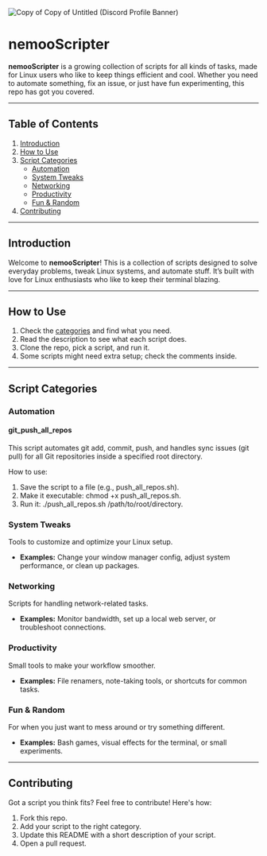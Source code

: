 
![Copy of Copy of Untitled (Discord Profile Banner)](https://github.com/user-attachments/assets/cb093cf3-869d-4153-ab3e-3c0d5f0a4068)

# nemooScripter

**nemooScripter** is a growing collection of scripts for all kinds of tasks, made for Linux users who like to keep things efficient and cool. Whether you need to automate something, fix an issue, or just have fun experimenting, this repo has got you covered.

---

## Table of Contents

1. [Introduction](#introduction)
2. [How to Use](#how-to-use)
3. [Script Categories](#script-categories)
   - [Automation](#automation)
   - [System Tweaks](#system-tweaks)
   - [Networking](#networking)
   - [Productivity](#productivity)
   - [Fun & Random](#fun--random)
4. [Contributing](#contributing)

---

## Introduction

Welcome to **nemooScripter**! This is a collection of scripts designed to solve everyday problems, tweak Linux systems, and automate stuff. It’s built with love for Linux enthusiasts who like to keep their terminal blazing.

---

## How to Use

1. Check the [categories](#script-categories) and find what you need.
2. Read the description to see what each script does.
3. Clone the repo, pick a script, and run it.
4. Some scripts might need extra setup; check the comments inside.

---

## Script Categories

### Automation

#### git_push_all_repos 

This script automates git add, commit, push, and handles sync issues (git pull) for all Git repositories inside a specified root directory.

How to use:

1. Save the script to a file (e.g., push_all_repos.sh).
2. Make it executable: chmod +x push_all_repos.sh.
3. Run it: ./push_all_repos.sh /path/to/root/directory.

### System Tweaks

Tools to customize and optimize your Linux setup.

- **Examples:** Change your window manager config, adjust system performance, or clean up packages.

### Networking

Scripts for handling network-related tasks.

- **Examples:** Monitor bandwidth, set up a local web server, or troubleshoot connections.

### Productivity

Small tools to make your workflow smoother.

- **Examples:** File renamers, note-taking tools, or shortcuts for common tasks.

### Fun & Random

For when you just want to mess around or try something different.

- **Examples:** Bash games, visual effects for the terminal, or small experiments.

---

## Contributing

Got a script you think fits? Feel free to contribute! Here's how:

1. Fork this repo.
2. Add your script to the right category.
3. Update this README with a short description of your script.
4. Open a pull request.


